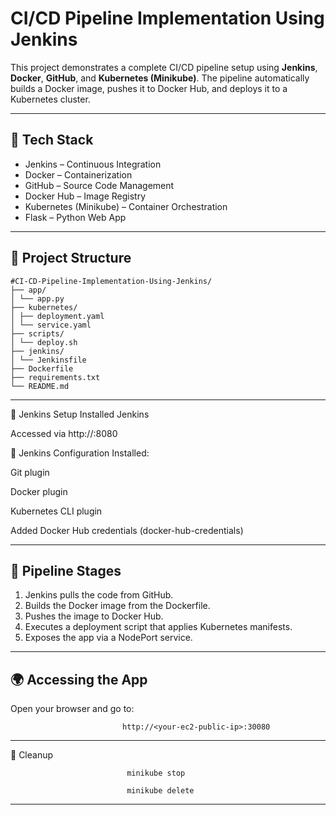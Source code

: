 # CI/CD Pipeline Implementation Using Jenkins

This project demonstrates a complete CI/CD pipeline setup using **Jenkins**, **Docker**, **GitHub**, and **Kubernetes (Minikube)**. The pipeline automatically builds a Docker image, pushes it to Docker Hub, and deploys it to a Kubernetes cluster.

---

## 🚀 Tech Stack

- Jenkins – Continuous Integration
- Docker – Containerization
- GitHub – Source Code Management
- Docker Hub – Image Registry
- Kubernetes (Minikube) – Container Orchestration
- Flask – Python Web App

---

## 📁 Project Structure

```
#CI-CD-Pipeline-Implementation-Using-Jenkins/
├── app/
│ └── app.py
├── kubernetes/
│ ├── deployment.yaml
│ └── service.yaml
├── scripts/
│ └── deploy.sh
├── jenkins/
│ └── Jenkinsfile
├── Dockerfile
├── requirements.txt
└── README.md
```
---

🧰 Jenkins Setup
Installed Jenkins

Accessed via http://<EC2-IP>:8080

🔐 Jenkins Configuration
Installed:

Git plugin

Docker plugin

Kubernetes CLI plugin

Added Docker Hub credentials (docker-hub-credentials)

---

## 📌 Pipeline Stages

1. Jenkins pulls the code from GitHub.
2. Builds the Docker image from the Dockerfile.
3. Pushes the image to Docker Hub.
4. Executes a deployment script that applies Kubernetes manifests.
5. Exposes the app via a NodePort service.

---

## 🌍 Accessing the App

Open your browser and go to:

                             http://<your-ec2-public-ip>:30080

---

🧹 Cleanup

                              minikube stop

                              minikube delete

---
